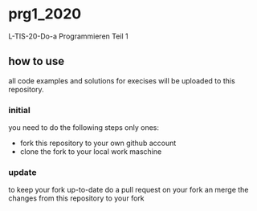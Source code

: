 # prg1_2020
L-TIS-20-Do-a Programmieren Teil 1   

## how to use
all code examples and solutions for execises will be uploaded to this repository.

### initial
you need to do the following steps only ones:
- fork this repository to your own github account
- clone the fork to your local work maschine

### update
to keep your fork up-to-date do a pull request on your fork an merge the changes from this repository to your fork

